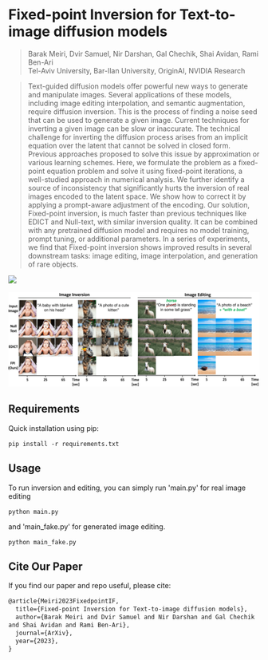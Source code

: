# Fixed-point Inversion for Text-to-image diffusion models

> Barak Meiri, Dvir Samuel, Nir Darshan, Gal Chechik, Shai Avidan, Rami Ben-Ari    
> Tel-Aviv University, Bar-Ilan University, OriginAI, NVIDIA Research

>
>
> Text-guided diffusion models offer powerful new ways to generate and manipulate images. Several applications of these models, including image editing interpolation, and semantic augmentation, require diffusion inversion. This is the process of finding a noise seed that can be used to generate a given image. Current techniques for inverting a given image can be slow or inaccurate. The technical challenge for inverting the diffusion process arises from an implicit equation over the latent that cannot be solved in closed form. Previous approaches proposed to solve this issue by approximation or various learning schemes. Here, we formulate the problem as a fixed-point equation problem and solve it using fixed-point iterations, a well-studied approach in numerical analysis. We further identify a source of inconsistency that significantly hurts the inversion of real images encoded to the latent space. We show how to correct it by applying a prompt-aware adjustment of the encoding. Our solution, Fixed-point inversion, is much faster than previous techniques like EDICT and Null-text, with similar inversion quality. It can be combined with any pretrained diffusion model and requires no model training, prompt tuning, or additional parameters. In a series of experiments, we find that Fixed-point inversion shows improved results in several downstream tasks: image editing, image interpolation, and generation of rare objects.

<a href="https://arxiv.org/abs/2312.12540"><img src="https://img.shields.io/badge/arXiv-2304.14530-b31b1b.svg" height=22.5></a>

<p align="center">
<img src="teaser.png" width="900px"/>  
<br>

## Requirements

Quick installation using pip:
```
pip install -r requirements.txt
```

## Usage

To run inversion and editing, you can simply run 'main.py' for real image editing

```
python main.py
```

and 'main_fake.py' for generated image editing.
```
python main_fake.py
```

## Cite Our Paper
If you find our paper and repo useful, please cite:
```
@article{Meiri2023FixedpointIF,
  title={Fixed-point Inversion for Text-to-image diffusion models},
  author={Barak Meiri and Dvir Samuel and Nir Darshan and Gal Chechik and Shai Avidan and Rami Ben-Ari},
  journal={ArXiv},
  year={2023},
}
```

